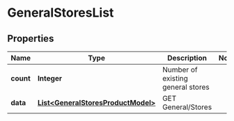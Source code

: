 
# GeneralStoresList

## Properties
Name | Type | Description | Notes
------------ | ------------- | ------------- | -------------
**count** | **Integer** | Number of existing general stores | 
**data** | [**List&lt;GeneralStoresProductModel&gt;**](GeneralStoresProductModel.md) | GET General/Stores | 



